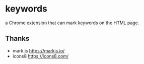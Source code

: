 # keywords

a Chrome extension that can mark keywords on the HTML page.

## Thanks
* mark.js https://markjs.io/
* icons8 https://icons8.com/
